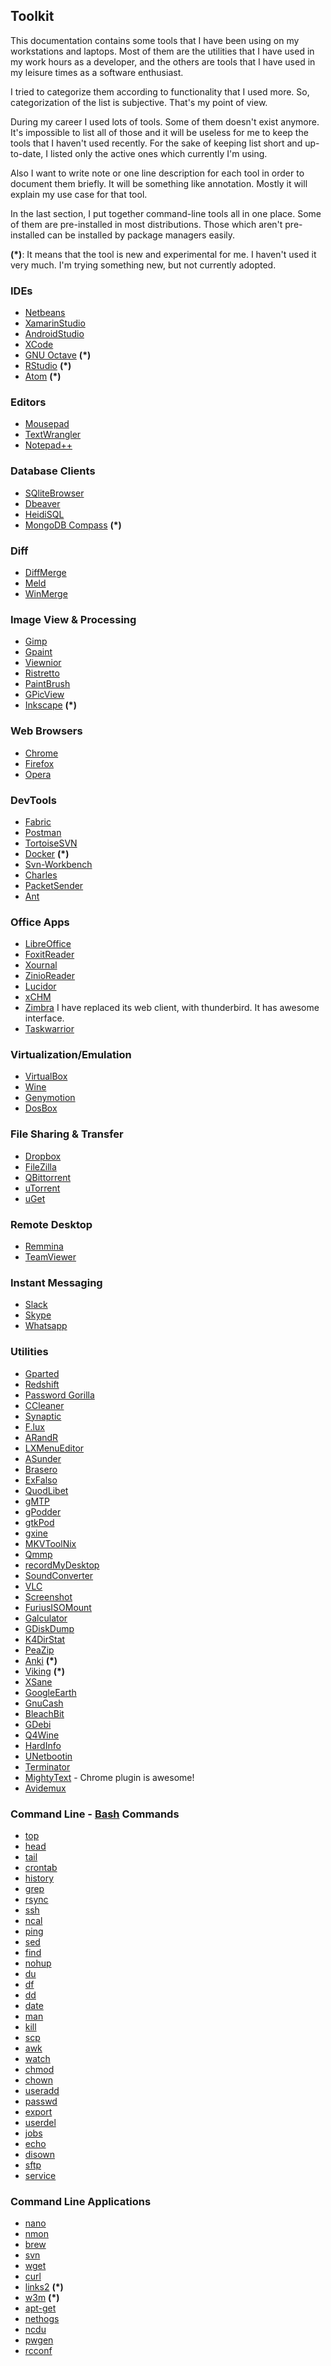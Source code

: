 ## Toolkit

This documentation contains some tools that I have been using on my workstations and laptops. Most of them are the utilities that I have used in my work hours as a developer, and the others are tools that I have used in my leisure times as a software enthusiast.

I tried to categorize them according to functionality that I used more. So, categorization of the list is subjective. That's my point of view.

During my career I used lots of tools. Some of them doesn't exist anymore. It's impossible to list all of those and it will be useless for me to keep the tools that I haven't used recently. For the sake of keeping list short and up-to-date, I listed only the active ones which currently I'm using.

Also I want to write note or one line description for each tool in order to document them briefly. It will be something like annotation. Mostly it will explain my use case for that tool.

In the last section, I put together command-line tools all in one place. Some of them are pre-installed in most distributions. Those which aren't pre-installed can be installed by package managers easily.

**(*)**: It means that the tool is new and experimental for me. I haven't used it very much. I'm trying something new, but not currently adopted.

### IDEs
* [Netbeans](https://netbeans.org/)
* [XamarinStudio](https://www.xamarin.com/studio)
* [AndroidStudio](https://developer.android.com/studio/index.html)
* [XCode](https://developer.apple.com/xcode/)
* [GNU Octave](https://www.gnu.org/software/octave/) **(*)**
* [RStudio](https://www.rstudio.com/) **(*)**
* [Atom](https://atom.io/) **(*)**

### Editors
* [Mousepad](https://github.com/codebrainz/mousepad)
* [TextWrangler](http://www.barebones.com/products/TextWrangler/)
* [Notepad++](https://notepad-plus-plus.org/)

### Database Clients
* [SQliteBrowser](http://sqlitebrowser.org/)
* [Dbeaver](http://dbeaver.jkiss.org/)
* [HeidiSQL](http://www.heidisql.com/)
* [MongoDB Compass](https://www.mongodb.com/products/compass) **(*)**

### Diff
* [DiffMerge](https://sourcegear.com/diffmerge/)
* [Meld](http://meldmerge.org/)
* [WinMerge](http://winmerge.org/?lang=en)

### Image View & Processing
* [Gimp](https://www.gimp.org/)
* [Gpaint](https://www.gnu.org/software/gpaint/)
* [Viewnior](http://siyanpanayotov.com/project/viewnior/)
* [Ristretto](http://docs.xfce.org/apps/ristretto/start)
* [PaintBrush](http://paintbrush.sourceforge.net/)
* [GPicView](http://lxde.sourceforge.net/gpicview/)
* [Inkscape](https://inkscape.org/en/) **(*)**

### Web Browsers
* [Chrome](https://www.google.com/chrome/)
* [Firefox](https://www.mozilla.org/en-US/firefox/new/)
* [Opera](http://www.opera.com/)

### DevTools
* [Fabric](https://fabric.io/home)
* [Postman](https://www.getpostman.com/)
* [TortoiseSVN](https://tortoisesvn.net/downloads.html)
* [Docker](https://www.docker.com/) **(*)**
* [Svn-Workbench](http://pysvn.tigris.org/docs/WorkBench.html)
* [Charles](https://www.charlesproxy.com/)
* [PacketSender](https://packetsender.com/)
* [Ant](http://ant.apache.org/)

### Office Apps
* [LibreOffice](https://www.libreoffice.org/)
* [FoxitReader](https://www.foxitsoftware.com/products/pdf-reader/)
* [Xournal](http://xournal.sourceforge.net/)
* [ZinioReader](https://gb.zinio.com/www/apps/desktop.jsp)
* [Lucidor](http://lucidor.org/lucidor/)
* [xCHM](http://xchm.sourceforge.net/)
* [Zimbra](https://www.zimbra.com) I have replaced its web client, with thunderbird. It has awesome interface.
* [Taskwarrior](https://taskwarrior.org/)

### Virtualization/Emulation
* [VirtualBox](https://www.virtualbox.org/)
* [Wine](https://www.winehq.org/)
* [Genymotion](https://www.genymotion.com/)
* [DosBox](http://www.dosbox.com/)

### File Sharing & Transfer
* [Dropbox](https://www.dropbox.com/)
* [FileZilla](https://filezilla-project.org/)
* [QBittorrent](http://www.qbittorrent.org/)
* [uTorrent](http://www.utorrent.com/)
* [uGet](http://ugetdm.com/)

### Remote Desktop
* [Remmina](http://www.remmina.org/wp/)
* [TeamViewer](https://www.teamviewer.com/en/)

### Instant Messaging
* [Slack](https://slack.com/)
* [Skype](https://www.skype.com/en/)
* [Whatsapp](https://web.whatsapp.com/)

### Utilities
* [Gparted](http://gparted.org/)
* [Redshift](http://jonls.dk/redshift/)
* [Password Gorilla](https://github.com/zdia/gorilla/wiki)
* [CCleaner](https://www.piriform.com/ccleaner)
* [Synaptic](http://www.nongnu.org/synaptic/)
* [F.lux](https://justgetflux.com/)
* [ARandR](https://christian.amsuess.com/tools/arandr/)
* [LXMenuEditor](http://lxmed.sourceforge.net/)
* [ASunder](http://littlesvr.ca/asunder/)
* [Brasero](https://wiki.gnome.org/Apps/Brasero)
* [ExFalso](https://github.com/quodlibet/quodlibet/)
* [QuodLibet](https://github.com/quodlibet/quodlibet/)
* [gMTP](http://gmtp.sourceforge.net)
* [gPodder](http://gpodder.org/)
* [gtkPod](http://www.gtkpod.org/libgpod/)
* [gxine](https://www.xine-project.org/home)
* [MKVToolNix](https://mkvtoolnix.download/)
* [Qmmp](http://qmmp.ylsoftware.com/)
* [recordMyDesktop](http://recordmydesktop.sourceforge.net/about.php)
* [SoundConverter](http://soundconverter.org/)
* [VLC](http://www.videolan.org/vlc/)
* [Screenshot](http://goodies.xfce.org/projects/applications/xfce4-screenshooter)
* [FuriusISOMount](https://launchpad.net/furiusisomount)
* [Galculator](http://galculator.mnim.org/)
* [GDiskDump](https://launchpad.net/gdiskdump)
* [K4DirStat](http://kdirstat.sourceforge.net/)
* [PeaZip](http://www.peazip.org/)
* [Anki](http://ankisrs.net/) **(*)**
* [Viking](https://sourceforge.net/projects/viking/) **(*)**
* [XSane](http://www.xsane.org/)
* [GoogleEarth](https://www.google.com/earth/)
* [GnuCash](https://www.gnucash.org/)
* [BleachBit](https://www.bleachbit.org/)
* [GDebi](https://launchpad.net/gdebi)
* [Q4Wine](https://sourceforge.net/projects/q4wine/)
* [HardInfo](https://sourceforge.net/projects/hardinfo.berlios/)
* [UNetbootin](https://unetbootin.github.io/)
* [Terminator](https://gnometerminator.blogspot.com.tr/p/introduction.html)
* [MightyText](https://mightytext.net/) - Chrome plugin is awesome!
* [Avidemux](http://avidemux.sourceforge.net/)

### Command Line - [Bash](http://ss64.com/bash/) Commands
* [top](http://man7.org/linux/man-pages/man1/top.1.html)
* [head](http://man7.org/linux/man-pages/man1/head.1.html)
* [tail](http://man7.org/linux/man-pages/man1/tail.1.html)
* [crontab](http://man7.org/linux/man-pages/man1/crontab.1.html)
* [history](http://ss64.com/bash/history.html)
* [grep](http://ss64.com/bash/grep.html)
* [rsync](http://ss64.com/bash/rsync.html)
* [ssh](http://ss64.com/bash/ssh.html)
* [ncal](https://www.freebsd.org/cgi/man.cgi?ncal)
* [ping](http://ss64.com/bash/ping.html)
* [sed](http://ss64.com/bash/sed.html)
* [find](http://ss64.com/bash/find.html)
* [nohup](http://ss64.com/bash/nohup.html)
* [du](http://ss64.com/bash/du.html)
* [df](http://ss64.com/bash/df.html)
* [dd](http://ss64.com/bash/dd.html)
* [date](http://ss64.com/bash/date.html)
* [man](http://linuxcommand.org/man_pages/man1.html)
* [kill](http://ss64.com/bash/kill.html)
* [scp](http://ss64.com/bash/scp.html)
* [awk](http://ss64.com/bash/awk.html)
* [watch](http://ss64.com/bash/watch.html)
* [chmod](http://ss64.com/bash/chmod.html)
* [chown](http://ss64.com/bash/chown.html)
* [useradd](http://ss64.com/bash/useradd.html)
* [passwd](http://ss64.com/bash/passwd.html)
* [export](http://ss64.com/bash/export.html)
* [userdel](http://ss64.com/bash/userdel.html)
* [jobs](http://ss64.com/bash/jobs.html)
* [echo](http://ss64.com/bash/echo.html)
* [disown](http://ss64.com/bash/syntax-jobs.html)
* [sftp](http://ss64.com/nt/ftp.html)
* [service](http://www.tutorialspoint.com/unix_commands/service.htm)

### Command Line Applications

* [nano](https://www.nano-editor.org/)
* [nmon](http://nmon.sourceforge.net/pmwiki.php)
* [brew](http://brew.sh/)
* [svn](https://subversion.apache.org/)
* [wget](https://www.gnu.org/software/wget/)
* [curl](https://curl.haxx.se/)
* [links2](https://packages.debian.org/jessie/links2) **(*)**
* [w3m](http://w3m.sourceforge.net/) **(*)**
* [apt-get](https://linux.die.net/man/8/apt-get)
* [nethogs](https://github.com/raboof/nethogs)
* [ncdu](https://sourceforge.net/projects/ncdu/)
* [pwgen](https://sourceforge.net/projects/pwgen/)
* [rcconf](https://packages.debian.org/jessie/admin/rcconf)
